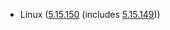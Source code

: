 - Linux ([5.15.150](https://lwn.net/Articles/964175) (includes [5.15.149](https://lwn.net/Articles/963359)))
